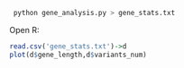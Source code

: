 


```python
 python gene_analysis.py > gene_stats.txt
```

Open R:
```R
read.csv('gene_stats.txt')->d
plot(d$gene_length,d$variants_num)
```

